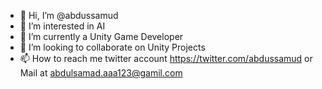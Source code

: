 - 👋 Hi, I’m @abdussamud
- 👀 I’m interested in AI
- 🌱 I’m currently a Unity Game Developer
- 💞️ I’m looking to collaborate on Unity Projects
- 📫 How to reach me twitter account https://twitter.com/abdussamud or Mail at abdulsamad.aaa123@gamil.com

<!---
abdussamud/abdussamud is a ✨ special ✨ repository because its `README.md` (this file) appears on your GitHub profile.
You can click the Preview link to take a look at your changes.
--->
